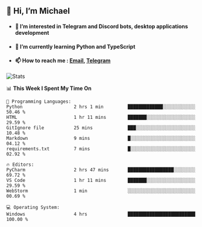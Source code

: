 ## 👋 Hi, I’m Michael
- #### 👀 I’m interested in Telegram and Discord bots, desktop applications development
- #### 🌱 I’m currently learning Python and TypeScript
- #### 📫 How to reach me : [Email](mailto:misha@kurapov.ru), [Telegram](https://t.me/mkurapov)

![Stats](https://github-readme-stats.vercel.app/api?username=krpff&show_icons=true&theme=github_dark&hide_border=true&hide=issues&count_private=true&layout=compact)


<!--START_SECTION:waka-->
📊 **This Week I Spent My Time On** 

```text
💬 Programming Languages: 
Python                   2 hrs 1 min         █████████████░░░░░░░░░░░░   50.46 % 
HTML                     1 hr 11 mins        ███████░░░░░░░░░░░░░░░░░░   29.59 % 
GitIgnore file           25 mins             ███░░░░░░░░░░░░░░░░░░░░░░   10.48 % 
Markdown                 9 mins              █░░░░░░░░░░░░░░░░░░░░░░░░   04.12 % 
requirements.txt         7 mins              █░░░░░░░░░░░░░░░░░░░░░░░░   02.92 % 

🔥 Editors: 
PyCharm                  2 hrs 47 mins       █████████████████░░░░░░░░   69.72 % 
VS Code                  1 hr 11 mins        ███████░░░░░░░░░░░░░░░░░░   29.59 % 
WebStorm                 1 min               ░░░░░░░░░░░░░░░░░░░░░░░░░   00.69 % 

💻 Operating System: 
Windows                  4 hrs               █████████████████████████   100.00 % 
```


<!--END_SECTION:waka-->
